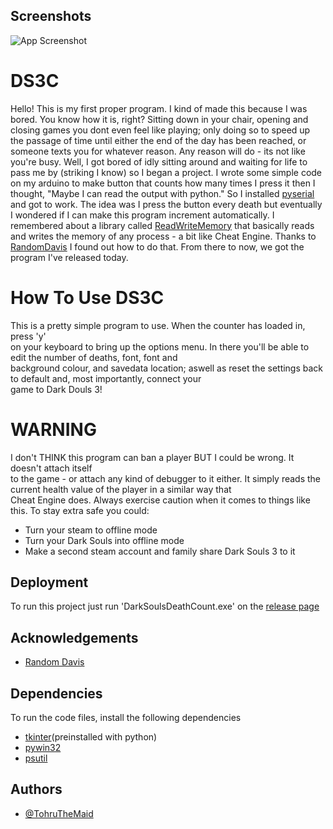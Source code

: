 
## Screenshots

![App Screenshot](https://cdn.discordapp.com/attachments/467018961259855872/916074446333288448/unknown.png)
# DS3C
Hello! This is my first proper program. I kind of made this because I was bored. You know how it is, right? Sitting down in your chair, opening and closing games you dont even feel like playing; only doing so to speed up the passage of time until either the end of the day has been reached, or someone texts you for whatever reason.
Any reason will do - its not like you're busy. 
Well, I got bored of idly sitting around and waiting for life to pass me by (striking I know) so I began a project. 
I wrote some simple code on my arduino to make button that counts how many times I press it then I thought, "Maybe I can read the output with python."
So I installed [pyserial](https://pyserial.readthedocs.io/en/latest/index.html#) and got to work. The idea was I press the button every death but eventually I wondered if I can make this program increment automatically. 
I remembered about a library called [ReadWriteMemory](https://pypi.org/project/ReadWriteMemory/) that basically reads and writes the memory of any process - a bit like Cheat Engine.
Thanks to [RandomDavis](https://www.youtube.com/watch?v=Pv0wx4uHRfM) I found out how to do that. From there to now, we got the program I've released today. 
# How To Use DS3C
This is a pretty simple program to use. When the counter has loaded in, press 'y' \
on your keyboard to bring up the options menu. In there you'll be able to edit the number of deaths, font, font and \
background colour, and savedata location; aswell as reset the settings back to default and, most importantly, connect your \
game to Dark Douls 3!
# WARNING
I don't THINK this program can ban a player BUT I could be wrong. It doesn't attach itself \
to the game - or attach any kind of debugger to it either. It simply reads the current health value of the player in a similar way that \
Cheat Engine does. Always exercise caution when it comes to things like this. To stay extra safe you could:
- Turn your steam to offline mode
- Turn your Dark Souls into offline mode
- Make a second steam account and family share Dark Souls 3 to it
## Deployment

To run this project just run 'DarkSoulsDeathCount.exe' on the [release page](https://github.com/TohruTheMaid/DS3C/releases/tag/Releases)


## Acknowledgements

 - [Random Davis](https://www.youtube.com/channel/UCEtOy2t4jLY7oNGHfdlMHvA)


## Dependencies
To run the code files, install the following dependencies

- [tkinter](https://tkdocs.com/tutorial/install.html)(preinstalled with python)
- [pywin32](https://pypi.org/project/pywin32/)
- [psutil](https://pypi.org/project/psutil/)


## Authors

- [@TohruTheMaid](https://github.com/TohruTheMaid)

